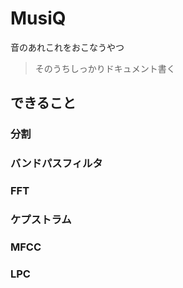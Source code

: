 # MusiQ
音のあれこれをおこなうやつ
> そのうちしっかりドキュメント書く

## できること
### 分割
### バンドパスフィルタ
### FFT
### ケプストラム
### MFCC
### LPC

